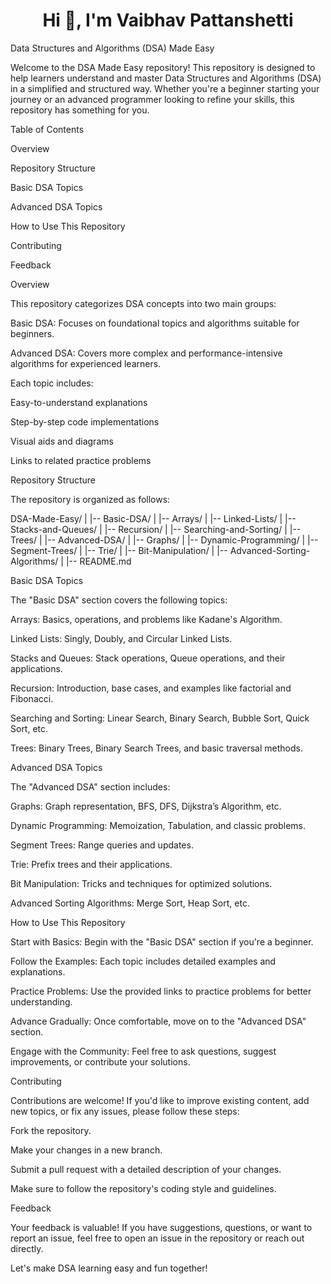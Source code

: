  <h1 align="center">Hi 👋, I'm Vaibhav Pattanshetti</h1>
 
Data Structures and Algorithms (DSA) Made Easy

Welcome to the DSA Made Easy repository! This repository is designed to help learners understand and master Data Structures and Algorithms (DSA) in a simplified and structured way. Whether you're a beginner starting your journey or an advanced programmer looking to refine your skills, this repository has something for you.

Table of Contents

Overview

Repository Structure

Basic DSA Topics

Advanced DSA Topics

How to Use This Repository

Contributing

Feedback

Overview

This repository categorizes DSA concepts into two main groups:

Basic DSA: Focuses on foundational topics and algorithms suitable for beginners.

Advanced DSA: Covers more complex and performance-intensive algorithms for experienced learners.

Each topic includes:

Easy-to-understand explanations

Step-by-step code implementations

Visual aids and diagrams

Links to related practice problems

Repository Structure

The repository is organized as follows:

DSA-Made-Easy/
|
|-- Basic-DSA/
|   |-- Arrays/
|   |-- Linked-Lists/
|   |-- Stacks-and-Queues/
|   |-- Recursion/
|   |-- Searching-and-Sorting/
|   |-- Trees/
|
|-- Advanced-DSA/
|   |-- Graphs/
|   |-- Dynamic-Programming/
|   |-- Segment-Trees/
|   |-- Trie/
|   |-- Bit-Manipulation/
|   |-- Advanced-Sorting-Algorithms/
|
|-- README.md

Basic DSA Topics

The "Basic DSA" section covers the following topics:

Arrays: Basics, operations, and problems like Kadane's Algorithm.

Linked Lists: Singly, Doubly, and Circular Linked Lists.

Stacks and Queues: Stack operations, Queue operations, and their applications.

Recursion: Introduction, base cases, and examples like factorial and Fibonacci.

Searching and Sorting: Linear Search, Binary Search, Bubble Sort, Quick Sort, etc.

Trees: Binary Trees, Binary Search Trees, and basic traversal methods.

Advanced DSA Topics

The "Advanced DSA" section includes:

Graphs: Graph representation, BFS, DFS, Dijkstra’s Algorithm, etc.

Dynamic Programming: Memoization, Tabulation, and classic problems.

Segment Trees: Range queries and updates.

Trie: Prefix trees and their applications.

Bit Manipulation: Tricks and techniques for optimized solutions.

Advanced Sorting Algorithms: Merge Sort, Heap Sort, etc.

How to Use This Repository

Start with Basics: Begin with the "Basic DSA" section if you're a beginner.

Follow the Examples: Each topic includes detailed examples and explanations.

Practice Problems: Use the provided links to practice problems for better understanding.

Advance Gradually: Once comfortable, move on to the "Advanced DSA" section.

Engage with the Community: Feel free to ask questions, suggest improvements, or contribute your solutions.

Contributing

Contributions are welcome! If you'd like to improve existing content, add new topics, or fix any issues, please follow these steps:

Fork the repository.

Make your changes in a new branch.

Submit a pull request with a detailed description of your changes.

Make sure to follow the repository's coding style and guidelines.

Feedback

Your feedback is valuable! If you have suggestions, questions, or want to report an issue, feel free to open an issue in the repository or reach out directly.

Let's make DSA learning easy and fun together!
